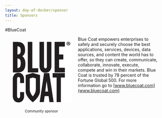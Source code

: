 ```yaml
---
layout: day-of-docker/sponsor
title: Sponsors
---
```

#BlueCoat
<div style="width:200px;float:left;padding:20px">
  <div style="height:200px;position:relative;">
    <a href="http://www.bluecoat.com" target="_blank"><img style="position: absolute; bottom: 0;width:200px" src="/day-of-docker-osl15/images/BCS_Logo_-_Vertical_-_Black_-_JPG.3.jpg" /></a>
  </div>
  <div style="height:40px;text-align:center;font-size:82%;padding-top:20px;">Community sponsor</div>
</div>

Blue Coat empowers enterprises to safely and securely choose the best applications, services, devices, data sources, and content the world has to offer, so they can create, communicate, collaborate, innovate, execute, compete and win in their markets. Blue Coat is trusted by 78 percent of the Fortune Global 500. For more information go to [www.bluecoat.com](www.bluecoat.com)
